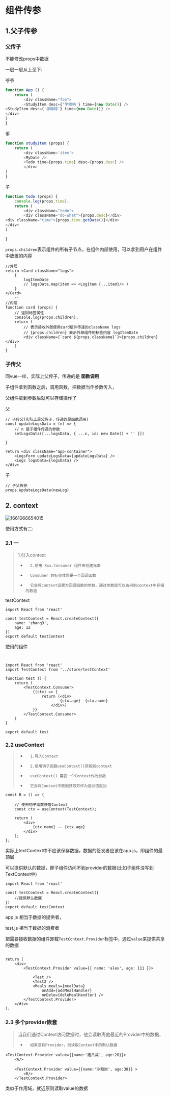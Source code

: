 # 组件传参

## 1.父子传参

### 父传子

不能修改props中数据

一层一层从上至下:

爷爷

```js
function App () {
    return (
        <div className="foo">
        <StudyItem desc={'学唢呐'} time={new Date()} />
<StudyItem desc={'学踢球'} time={new Date()} />
</div>
)
}
```

爹

```js
function studyItem (props) {
    return (
        <div className='item'>
        <MyDate />
        <Todo time={props.time} desc={props.desc} />
        </div>
)
}
```

子

```js
function todo (props) {
    console.log(props.time);
    return (
        <div className="todo">
        <div className="do-what">{props.desc}</div>
<div className="time">{props.time.getDate()}</div>
</div>
)

}
```



`props.children`表示组件的所有子节点，在组件内部使用，可以拿到用户在组件中放置的内容

```react
//外层
return <Card className="logs">
    {
        logItemDate
        // logsData.map(item => <LogItem {...item}/> )
    }
</Card>
    --
//内层
function card (props) {
    // 返回标签属性
    console.log(props.children);
    return (
        // 表示接收外部使用card组件传递的className logs
        // {props.children} 表示外部组件的标签内容 logItemDate
        <div className={`card ${props.className}`}>{props.children}</div>
    )
}
```



### 子传父

同vue一样，实际上父传子，传递的是 **函数调用**

子组件拿到函数之后，调用函数，把数据当作参数传入，

父组件拿到参数后就可以存储操作了

父

```react
// 子传父(实际上是父传子，传递的是函数调用)
const updateLogsData = (n) => {
    // n 是子组件传递的参数
    setLogsData([...logsData, { ...n, id: new Date() + '' }])

}

return <div className="app-container">
    <LogsForm updateLogsData={updateLogsData} />
    <Logs logsData={logsData} />
</div>
```

子

```react
// 子父传参
props.updateLogsData(newLog)
```





## 2. context

![1661066654015](assets/1661066654015.png)

使用方式有二:

### 2.1 一

> 1.引入context
> *       2.使用 Xxx.Consumer 组件来创建元素
> *       Consumer 的标签体需要一个回调函数
> *       它会将context设置为回调函数的参数，通过参数就可以访问到context中存储的数据



testContext

```react
import React from 'react'

const testContext = React.createContext({
    name: 'zhang3',
    age: 12
})
export default testContext
```

使用的组件

```react


import React from 'react'
import TestContext from '../store/testContext'

function test () {
    return (
        <TestContext.Consumer>
            {(ctx) => {
                return (<div>
                        {ctx.age} -{ctx.name}
                    </div>)
            }}
        </TestContext.Consumer>
    )
}

export default test
```

### 2.2 useContext

>*       1.导入Context
>*       2.使用钩子函数useContext()获取到context
>*       useContext() 需要一个Context作为参数
>*       它会将Context中数据获取并作为返回值返回



```react
const B = () => {

    // 使用钩子函数获取Context
    const ctx = useContext(TestContext);

    return (
        <div>
            {ctx.name} -- {ctx.age}
        </div>
    );
};

```

实际上textContext中不应该保存数据，数据的签发者应该在app.js，即组件的最顶层

可以提供默认的数据，即子组件访问不到provider的数据(比如子组件没写到TextContext中)

```react
import React from 'react'

const testContext = React.createContext({
    //提供默认数据
})
export default testContext
```

app.js  相当于数据的提供者，

test.js 相当于数据的消费者

把需要接收数据的组件卸载`TestContext.Provider`标签中，通过`value`来提供共享的数据

```react

return (
    <div>
        <TestContext.Provider value={{ name: 'alex', age: 111 }}>

            <Test />
            <Test2 />
            <Meals meals={mealData}
                onAdd={addMealHandler}
                onDele={deleMealHandler} />
        </TestContext.Provider>
    </div>
);
```



### 2.3 多个provider嵌套

>  当我们通过Context访问数据时，他会读取离他最近的Provider中的数据，
>
>  *       如果没有Provider，则读取Context中的默认数据

```react
<TestContext.Provider value={{name:'猪八戒', age:28}}>
    <A/>

    <TestContext.Provider value={{name:'沙和尚', age:38}} >
        <B/>
    </TestContext.Provider>
```

类似于作用域，就近原则读取value的数据
